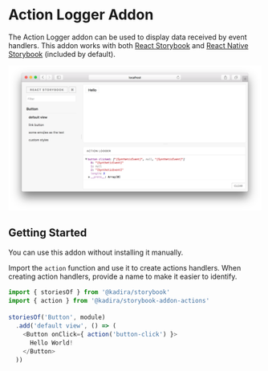 # Action Logger Addon

The Action Logger addon can be used to display data received by event handlers. This addon works with both [React Storybook](https://github.com/kadirahq/react-storybook) and [React Native Storybook](https://github.com/kadirahq/react-native-storybook) (included by default).

![](docs/screenshot.png)

## Getting Started

You can use this addon without installing it manually.

Import the `action` function and use it to create actions handlers. When creating action handlers, provide a name to make it easier to identify.

```js
import { storiesOf } from '@kadira/storybook'
import { action } from '@kadira/storybook-addon-actions'

storiesOf('Button', module)
  .add('default view', () => (
    <Button onClick={ action('button-click') }>
      Hello World!
    </Button>
  ))
```

